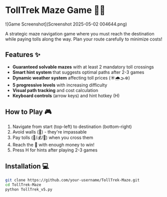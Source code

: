 # TollTrek Maze Game 🚗💨

![Game Screenshot](Screenshot 2025-05-02 004644.png)

A strategic maze navigation game where you must reach the destination while paying tolls along the way. Plan your route carefully to minimize costs!

## Features ✨
- **Guaranteed solvable mazes** with at least 2 mandatory toll crossings
- **Smart hint system** that suggests optimal paths after 2-3 games
- **Dynamic weather system** affecting toll prices (☀️🌧️🌫️❄️)
- **5 progressive levels** with increasing difficulty
- **Visual path tracking** and cost calculation
- **Keyboard controls** (arrow keys) and hint hotkey (H)

## How to Play 🎮
1. Navigate from start (top-left) to destination (bottom-right)
2. Avoid walls (🧱) - they're impassable
3. Pay tolls (🏰/💰/🏦) when you cross them
4. Reach the 🏁 with enough money to win!
5. Press H for hints after playing 2-3 games

## Installation 💻
```bash
git clone https://github.com/your-username/TollTrek-Maze.git
cd TollTrek-Maze
python TollTrek_v5.py
